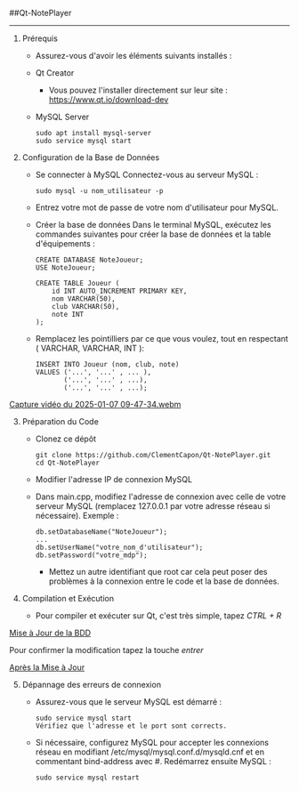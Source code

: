 ##Qt-NotePlayer

---

1. Prérequis

      - Assurez-vous d'avoir les éléments suivants installés :

      - Qt Creator
  
        - Vous pouvez l'installer directement sur leur site : https://www.qt.io/download-dev

      - MySQL Server

            sudo apt install mysql-server
            sudo service mysql start

2. Configuration de la Base de Données

      - Se connecter à MySQL Connectez-vous au serveur MySQL :

            sudo mysql -u nom_utilisateur -p

      - Entrez votre mot de passe de votre nom d'utilisateur pour MySQL.

      - Créer la base de données Dans le terminal MySQL, exécutez les commandes suivantes pour créer la base de données et la table d'équipements :

            CREATE DATABASE NoteJoueur;
            USE NoteJoueur;

            CREATE TABLE Joueur (
                id INT AUTO_INCREMENT PRIMARY KEY,
                nom VARCHAR(50),
                club VARCHAR(50),
                note INT
            );
        
      - Remplacez les pointilliers par ce que vous voulez, tout en respectant ( VARCHAR, VARCHAR, INT ):
        
            INSERT INTO Joueur (nom, club, note)
            VALUES ('...', '...' , ... ),
                   ('...', '...' , ...),
                   ('...', '...' , ...);

[Capture vidéo du 2025-01-07 09-47-34.webm](https://github.com/user-attachments/assets/7c0f9612-686f-4700-8b70-468ce8ee4fea)


3. Préparation du Code

      - Clonez ce dépôt

            git clone https://github.com/ClementCapon/Qt-NotePlayer.git
            cd Qt-NotePlayer

      - Modifier l'adresse IP de connexion MySQL

      - Dans main.cpp, modifiez l'adresse de connexion avec celle de votre serveur MySQL (remplacez 127.0.0.1 par votre adresse réseau si nécessaire). Exemple :

            db.setDatabaseName("NoteJoueur");
            ...
            db.setUserName("votre_nom_d'utilisateur");
            db.setPassword("votre_mdp");
        
        - Mettez un autre identifiant que root car cela peut poser des problèmes à la connexion entre le code et la base de données.

4. Compilation et Exécution

      - Pour compiler et exécuter sur Qt, c'est très simple, tapez *CTRL + R* 

[Mise à Jour de la BDD](https://github.com/user-attachments/assets/dd5726fc-8807-45af-80ba-1a064908ac6c)


Pour confirmer la modification tapez la touche *entrer*

[Après la Mise à Jour](https://github.com/user-attachments/assets/bc28e239-ad7f-4064-822a-63cef2519350)
      
5. Dépannage des erreurs de connexion

      - Assurez-vous que le serveur MySQL est démarré :

            sudo service mysql start
            Vérifiez que l'adresse et le port sont corrects.

      - Si nécessaire, configurez MySQL pour accepter les connexions réseau en modifiant /etc/mysql/mysql.conf.d/mysqld.cnf et en commentant bind-address avec #. Redémarrez ensuite MySQL :

            sudo service mysql restart
